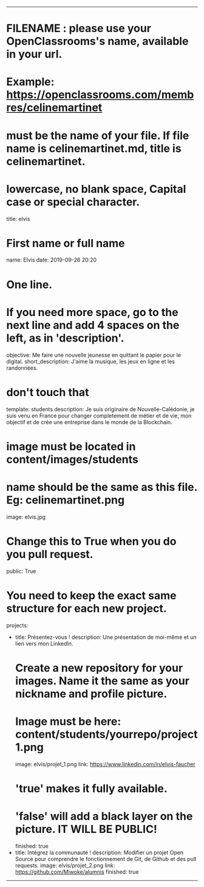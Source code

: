 ---

# FILENAME : please use your OpenClassrooms's name, available in your url.
# Example: https://openclassrooms.com/membres/celinemartinet
# must be the name of your file. If file name is celinemartinet.md, title is celinemartinet.
# lowercase, no blank space, Capital case or special character.
title: elvis

# First name or full name
name: Elvis
date: 2019-09-26 20:20

# One line.
# If you need more space, go to the next line and add 4 spaces on the left, as in 'description'.
objective: Me faire une nouvelle jeunesse en quittant le papier pour le digital.
short_description: J'aime la musique, les jeux en ligne et les randonnées. 

# don't touch that
template: students
description:
    Je suis originaire de Nouvelle-Calédonie, je suis venu en France pour changer completement de
	métier et de vie, mon objectif et de crée une entreprise dans le monde de la Blockchain.

# image must be located in content/images/students
# name should be the same as this file. Eg: celinemartinet.png
image: elvis.jpg

# Change this to True when you do you pull request.
public: True

# You need to keep the exact same structure for each new project.
projects:
  - title: Présentez-vous !
    description: Une présentation de moi-même et un lien vers mon LinkedIn.
    # Create a new repository for your images. Name it the same as your nickname and profile picture.
    # Image must be here: content/students/yourrepo/project1.png
    image: elvis/projet_1.png
    link: https://www.linkedin.com/in/elvis-faucher
    # 'true' makes it fully available.
    # 'false' will add a black layer on the picture. IT WILL BE PUBLIC!
    finished: true
  - title: Intégrez la communauté !
    description: Modifier un projet Open Source pour comprendre le fonctionnement de Git, de Github et des pull requests. 
    image: elvis/projet_2.png
    link: https://github.com/Miwoke/alumnis
    finished: true
---